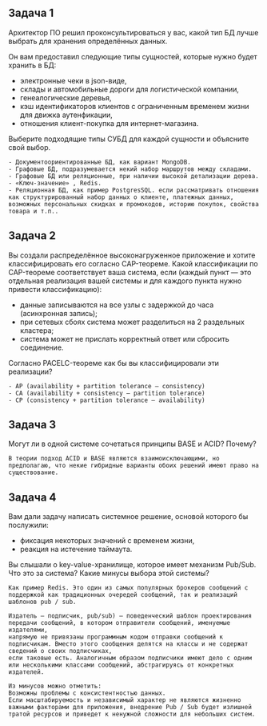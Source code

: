 ## Задача 1

Архитектор ПО решил проконсультироваться у вас, какой тип БД 
лучше выбрать для хранения определённых данных.

Он вам предоставил следующие типы сущностей, которые нужно будет хранить в БД:

- электронные чеки в json-виде,
- склады и автомобильные дороги для логистической компании,
- генеалогические деревья,
- кэш идентификаторов клиентов с ограниченным временем жизни для движка аутенфикации,
- отношения клиент-покупка для интернет-магазина.

Выберите подходящие типы СУБД для каждой сущности и объясните свой выбор.

```
- Документоориентированные БД, как вариант MongoDB.
- Графовые БД, подразумевается некий набор маршрутов между складами.
- Графовые БД или реляционные, при наличии высокой детализации дерева.
- «Ключ-значение» , Redis.
- Реляционная БД, как пример PostgresSQL. если рассматривать отношения как структурированный набор данных о клиенте, платежных данных, возможных персональных скидках и промокодов, историю покупок, свойства товара и т.п..

```


## Задача 2

Вы создали распределённое высоконагруженное приложение и хотите классифицировать его согласно 
CAP-теореме. Какой классификации по CAP-теореме соответствует ваша система, если 
(каждый пункт — это отдельная реализация вашей системы и для каждого пункта нужно привести классификацию):

- данные записываются на все узлы с задержкой до часа (асинхронная запись);
- при сетевых сбоях система может разделиться на 2 раздельных кластера;
- система может не прислать корректный ответ или сбросить соединение.

Согласно PACELC-теореме как бы вы классифицировали эти реализации?

```
- AP (availability + partition tolerance – consistency)
- CA (availability + consistency – partition tolerance)
- CP (consistency + partition tolerance – availability)

```

## Задача 3

Могут ли в одной системе сочетаться принципы BASE и ACID? Почему?

```
В теории подход ACID и BASE являются взаимоисключающими, но предполагаю, что некие гибридные варианты обоих решений имеют право на существование.
```

## Задача 4

Вам дали задачу написать системное решение, основой которого бы послужили:

- фиксация некоторых значений с временем жизни,
- реакция на истечение таймаута.

Вы слышали о key-value-хранилище, которое имеет механизм Pub/Sub. 
Что это за система? Какие минусы выбора этой системы?

```
Как пример Redis. Это один из самых популярных брокеров сообщений с поддержкой как традиционных очередей сообщений, так и реализаций шаблонов pub / sub.

Издатель — подписчик, pub/sub) — поведенческий шаблон проектирования передачи сообщений, в котором отправители сообщений, именуемые издателями, 
напрямую не привязаны программным кодом отправки сообщений к подписчикам. Вместо этого сообщения делятся на классы и не содержат сведений о своих подписчиках, 
если таковые есть. Аналогичным образом подписчики имеют дело с одним или несколькими классами сообщений, абстрагируясь от конкретных издателей.

Из минусов можно отметить:
Возможны проблемы с консистентностью данных.
Если масштабируемость и независимый характер не являются жизненно важными факторами для приложения, внедрение Pub / Sub будет излишней тратой ресурсов и приведет к ненужной сложности для небольших систем.
```
